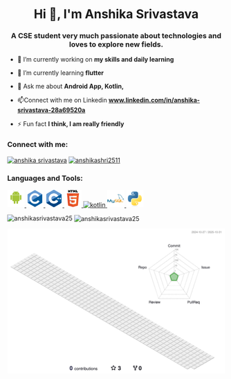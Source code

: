 <h1 align="center">Hi 👋, I'm Anshika Srivastava</h1>
<h3 align="center">A CSE student very much passionate about technologies and loves to explore new fields.</h3>

- 🔭 I’m currently working on **my skills and daily learning**

- 🌱 I’m currently learning **flutter**

- 💬 Ask me about **Android App, Kotlin,**

- 📫Connect with me on Linkedin **www.linkedin.com/in/anshika-srivastava-28a69520a**

- ⚡ Fun fact **I think, I am really friendly**

<h3 align="left">Connect with me:</h3>
<p align="left">
<a href="https://linkedin.com/in/anshika srivastava" target="blank"><img align="center" src="https://raw.githubusercontent.com/rahuldkjain/github-profile-readme-generator/master/src/images/icons/Social/linked-in-alt.svg" alt="anshika srivastava" height="30" width="40" /></a>
<a href="https://www.hackerrank.com/anshikashri2511" target="blank"><img align="center" src="https://raw.githubusercontent.com/rahuldkjain/github-profile-readme-generator/master/src/images/icons/Social/hackerrank.svg" alt="anshikashri2511" height="30" width="40" /></a>
</p>

<h3 align="left">Languages and Tools:</h3>
<p align="left"> <a href="https://developer.android.com" target="_blank"> <img src="https://raw.githubusercontent.com/devicons/devicon/master/icons/android/android-original-wordmark.svg" alt="android" width="40" height="40"/> </a> <a href="https://www.cprogramming.com/" target="_blank"> <img src="https://raw.githubusercontent.com/devicons/devicon/master/icons/c/c-original.svg" alt="c" width="40" height="40"/> </a> <a href="https://www.w3schools.com/cpp/" target="_blank"> <img src="https://raw.githubusercontent.com/devicons/devicon/master/icons/cplusplus/cplusplus-original.svg" alt="cplusplus" width="40" height="40"/> </a> <a href="https://www.w3.org/html/" target="_blank"> <img src="https://raw.githubusercontent.com/devicons/devicon/master/icons/html5/html5-original-wordmark.svg" alt="html5" width="40" height="40"/> </a> <a href="https://kotlinlang.org" target="_blank"> <img src="https://www.vectorlogo.zone/logos/kotlinlang/kotlinlang-icon.svg" alt="kotlin" width="40" height="40"/> </a> <a href="https://www.mysql.com/" target="_blank"> <img src="https://raw.githubusercontent.com/devicons/devicon/master/icons/mysql/mysql-original-wordmark.svg" alt="mysql" width="40" height="40"/> </a> <a href="https://www.python.org" target="_blank"> <img src="https://raw.githubusercontent.com/devicons/devicon/master/icons/python/python-original.svg" alt="python" width="40" height="40"/> </a> </p>

<p><img align="left" src="https://github-readme-stats.vercel.app/api/top-langs?username=anshikasrivastava25&show_icons=true&locale=en&layout=compact" alt="anshikasrivastava25" /></p>

<p>&nbsp;<img align="center" src="https://github-readme-stats.vercel.app/api?username=anshikasrivastava25&show_icons=true&locale=en" alt="anshikasrivastava25" /></p>




![](./profile-3d-contrib/profile-green-animate.svg)
